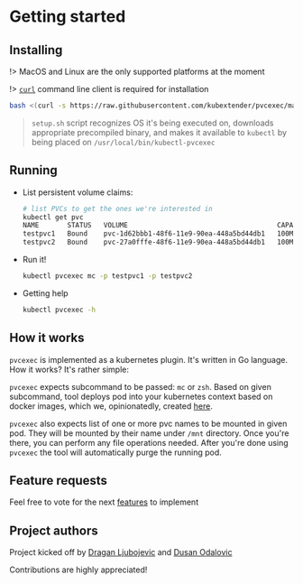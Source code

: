 # Getting started

## Installing

!> MacOS and Linux are the only supported platforms at the moment

!> [`curl`](https://curl.haxx.se/) command line client is required for installation

```bash
bash <(curl -s https://raw.githubusercontent.com/kubextender/pvcexec/master/setup.sh)
```

> `setup.sh` script recognizes OS it's being executed on, downloads appropriate precompiled binary, and makes it 
> available to `kubectl` by being placed on `/usr/local/bin/kubectl-pvcexec`

## Running

* List persistent volume claims: 
  ```bash
  # list PVCs to get the ones we're interested in
  kubectl get pvc
  NAME       STATUS   VOLUME                                     CAPACITY   ACCESS MODES   STORAGECLASS   AGE
  testpvc1   Bound    pvc-1d62bbb1-48f6-11e9-90ea-448a5bd44db1   100Mi      RWO            nfs-client     16d
  testpvc2   Bound    pvc-27a0fffe-48f6-11e9-90ea-448a5bd44db1   100Mi      RWO            nfs-client     16d
  ```
* Run it!
  ```bash
  kubectl pvcexec mc -p testpvc1 -p testpvc2
  ```
  
* Getting help

  ```bash
  kubectl pvcexec -h
  ```

## How it works

`pvcexec` is implemented as a kubernetes plugin. It's written in Go language. How it works? It's rather simple: 

`pvcexec` expects subcommand to be passed: `mc` or `zsh`. Based on given subcommand, tool deploys pod into your kubernetes context
based on docker images, which we, opinionatedly, created [here](https://cloud.docker.com/u/kubextender/repository/list).

`pvcexec` also expects list of one or more pvc names to be mounted in given pod. They will be mounted by their name under `/mnt` directory.
Once you're there, you can perform any file operations needed. After you're done using `pvcexec` the tool will automatically purge the running pod. 

## Feature requests

Feel free to vote for the next [features](https://doodle.com/poll/pnu5kbwnfmcphigt) to implement

## Project authors

Project kicked off by [Dragan Ljubojevic](https://github.com/ljufa) and [Dusan Odalovic](https://github.com/dodalovic)

Contributions are highly appreciated!
